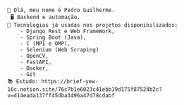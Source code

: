 

    👋 Olá, meu nome é Pedro Guilherme.
     🖥 Backend e automação.
    🌱 Tecnologias já usadas nos projetos disponibilizados: 
        - Django Rest e Web FrameWork,
        - Spring Boot (Java),
        - C (MPI e OMP),
        - Selenium (Web Scraping)
        - OpenCV,
        - FastAPI,
        - Docker,
        - Git
    📚 Estudo: https://brief-yew-16c.notion.site/76c7b1e6023c41ebb19d175f87524b2c?v=d14eada137ff45dba3496a47d78cdabf
